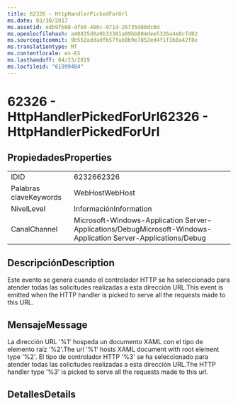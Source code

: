 ```yaml
---
title: 62326 - HttpHandlerPickedForUrl
ms.date: 03/30/2017
ms.assetid: edb9fb88-dfb0-486c-971d-26735d80dc0d
ms.openlocfilehash: a40835d0a9b33301a89bb804dee5326a4e8cfd02
ms.sourcegitcommit: 9b552addadfb57fab0b9e7852ed4f1f1b8a42f8e
ms.translationtype: MT
ms.contentlocale: es-ES
ms.lasthandoff: 04/23/2019
ms.locfileid: "61999484"
---
```

# <a name="62326---httphandlerpickedforurl"></a><span data-ttu-id="144ee-102">62326 - HttpHandlerPickedForUrl</span><span class="sxs-lookup"><span data-stu-id="144ee-102">62326 - HttpHandlerPickedForUrl</span></span>
## <a name="properties"></a><span data-ttu-id="144ee-103">Propiedades</span><span class="sxs-lookup"><span data-stu-id="144ee-103">Properties</span></span>  
  
|||  
|-|-|  
|<span data-ttu-id="144ee-104">ID</span><span class="sxs-lookup"><span data-stu-id="144ee-104">ID</span></span>|<span data-ttu-id="144ee-105">62326</span><span class="sxs-lookup"><span data-stu-id="144ee-105">62326</span></span>|  
|<span data-ttu-id="144ee-106">Palabras clave</span><span class="sxs-lookup"><span data-stu-id="144ee-106">Keywords</span></span>|<span data-ttu-id="144ee-107">WebHost</span><span class="sxs-lookup"><span data-stu-id="144ee-107">WebHost</span></span>|  
|<span data-ttu-id="144ee-108">Nivel</span><span class="sxs-lookup"><span data-stu-id="144ee-108">Level</span></span>|<span data-ttu-id="144ee-109">Información</span><span class="sxs-lookup"><span data-stu-id="144ee-109">Information</span></span>|  
|<span data-ttu-id="144ee-110">Canal</span><span class="sxs-lookup"><span data-stu-id="144ee-110">Channel</span></span>|<span data-ttu-id="144ee-111">Microsoft-Windows-Application Server-Applications/Debug</span><span class="sxs-lookup"><span data-stu-id="144ee-111">Microsoft-Windows-Application Server-Applications/Debug</span></span>|  
  
## <a name="description"></a><span data-ttu-id="144ee-112">Descripción</span><span class="sxs-lookup"><span data-stu-id="144ee-112">Description</span></span>  
 <span data-ttu-id="144ee-113">Este evento se genera cuando el controlador HTTP se ha seleccionado para atender todas las solicitudes realizadas a esta dirección URL.</span><span class="sxs-lookup"><span data-stu-id="144ee-113">This event is emitted when the HTTP handler is picked to serve all the requests made to this URL.</span></span>  
  
## <a name="message"></a><span data-ttu-id="144ee-114">Mensaje</span><span class="sxs-lookup"><span data-stu-id="144ee-114">Message</span></span>  
 <span data-ttu-id="144ee-115">La dirección URL '%1' hospeda un documento XAML con el tipo de elemento raíz '%2'.</span><span class="sxs-lookup"><span data-stu-id="144ee-115">The url '%1' hosts XAML document with root element type '%2'.</span></span> <span data-ttu-id="144ee-116">El tipo de controlador HTTP '%3' se ha seleccionado para atender todas las solicitudes realizadas a esta dirección URL.</span><span class="sxs-lookup"><span data-stu-id="144ee-116">The HTTP handler type '%3' is picked to serve all the requests made to this url.</span></span>  
  
## <a name="details"></a><span data-ttu-id="144ee-117">Detalles</span><span class="sxs-lookup"><span data-stu-id="144ee-117">Details</span></span>
